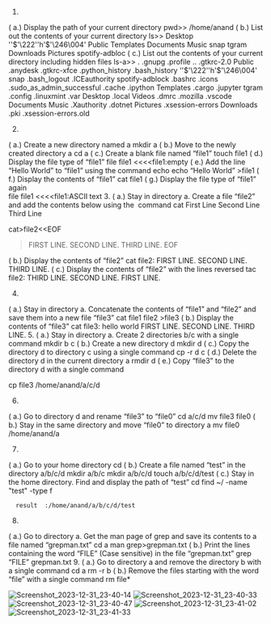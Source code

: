 1.
( a.) Display the path of your current directory
   pwd>> /home/anand
( b.) List out the contents of your current directory
   ls>> Desktop    ''$'\222''h'$'\246\004'   Public            Templates
 Documents   Music                    snap              tgram
 Downloads   Pictures                 spotify-adbloc
( c.) List out the contents of your current directory including hidden files
  ls-a>>     .               .gnupg                   .profile
 ..              .gtkrc-2.0               Public
 .anydesk        .gtkrc-xfce              .python_history
 .bash_history  ''$'\222''h'$'\246\004'   snap
 .bash_logout    .ICEauthority            spotify-adblock
 .bashrc         .icons                   .sudo_as_admin_successful
 .cache          .ipython                 Templates
 .cargo          .jupyter                 tgram
 .config         .linuxmint               .var
 Desktop         .local                   Videos
 .dmrc           .mozilla                 .vscode
 Documents       Music                    .Xauthority
 .dotnet         Pictures                 .xsession-errors
 Downloads       .pki                     .xsession-errors.old

2.
( a.) Create a new directory named a
   mkdir a
( b.) Move to the newly created directory a
   cd a
( c.) Create a blank file named “file1”
    touch file1
( d.) Display the file type of “file1”
     file file1 <<<<file1:empty
( e.) Add the line “Hello World” to “file1” using the command echo
   echo “Hello World”  >file1
( f.) Display the contents of “file1”
   cat file1
( g.) Display the file type of “file1” again   
   file file1  <<<<file1:ASCII text
3.
( a.) Stay in directory a. Create a file “file2” and add the contents below using the  command cat
First Line Second Line Third Line
   
   cat>file2<<EOF 
 > FIRST LINE.
 > SECOND LINE.
 > THIRD LINE.
 > EOF

( b.) Display the contents of “file2”
  cat file2:
FIRST LINE.
SECOND LINE.
THIRD LINE.
( c.) Display the contents of “file2” with the lines reversed
  tac file2:
  THIRD LINE.
  SECOND LINE.
  FIRST LINE.


4.
( a.) Stay in directory a. Concatenate the contents of “file1” and “file2” and save them into a new file “file3”
  cat file1 file2 >file3
( b.) Display the contents of “file3”
  cat file3:
     hello world
     FIRST LINE.
    SECOND LINE.
    THIRD LINE.
5.
( a.) Stay in directory a. Create 2 directories b/c with a single command
mkdir b c
( b.) Create a new directory d
 mkdir d
( c.) Copy the directory d to directory c using a single command
 cp -r d c
( d.) Delete the directory d in the current directory a
  rmdir d
( e.) Copy “file3” to the directory d with a single command

   cp file3 /home/anand/a/c/d


6.
( a.) Go to directory d and rename “file3” to “file0”
cd a/c/d
mv file3 file0
( b.) Stay in the same directory and move “file0” to directory a
  mv file0 /home/anand/a


7.
( a.) Go to your home directory
 cd
( b.) Create a file named “test” in the directory a/b/c/d
  mkdir a/b/c
  mkdir a/b/c/d
  touch a/b/c/d/test
( c.) Stay in the home directory. Find and display the path of “test”
  cd
 find ~/ -name "test" -type f

      result  :/home/anand/a/b/c/d/test

8.
( a.) Go to directory a. Get the man page of grep and save its contents to a file named “grepman.txt”
   cd a
   man grep>grepman.txt
( b.) Print the lines containing the word “FILE” (Case sensitive) in the file “grepman.txt”
   grep “FILE” grepman.txt
9.
( a.) Go to directory a and remove the directory b with a single command
   cd a
   rm -r b
( b.) Remove the files starting with the word “file” with a single
command
   rm file*



  
![Screenshot_2023-12-31_23-40-14](https://github.com/anikitachi/anikitachi/assets/155320984/5a597b78-d54f-45d7-9d5b-d57e35b33f7f)
![Screenshot_2023-12-31_23-40-33](https://github.com/anikitachi/anikitachi/assets/155320984/62276bef-03f0-43d7-b7bc-ed4a1befb793)
![Screenshot_2023-12-31_23-40-47](https://github.com/anikitachi/anikitachi/assets/155320984/9650f53b-e1ab-4094-bf90-ed299eeec2e1)
![Screenshot_2023-12-31_23-41-02](https://github.com/anikitachi/anikitachi/assets/155320984/922480f1-bee1-4792-8b0e-aaa450120c2f)
![Screenshot_2023-12-31_23-41-33](https://github.com/anikitachi/anikitachi/assets/155320984/19bcf8fb-a680-4ea0-a076-ce0da5965a4c)

